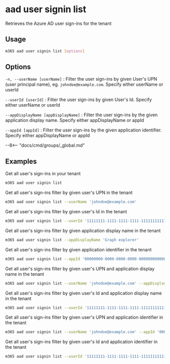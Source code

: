 # aad user signin list

Retrieves the Azure AD user sign-ins for the tenant

## Usage

```sh
m365 aad user signin list [options]
```

## Options

`-n, --userName [userName]`
: Filter the user sign-ins by given User's UPN (user principal name), eg. `johndoe@example.com`. Specify either userName or userId

`--userId [userId]`
: Filter the user sign-ins by given User's Id. Specify either userName or userId

`--appDisplayName [appDisplayName]`
: Filter the user sign-ins by the given application display name. Specify either appDisplayName or appId

`--appId [appId]`
: Filter the user sign-ins by the given application identifier. Specify either appDisplayName or appId

--8<-- "docs/cmd/groups/_global.md"

## Examples

Get all user's sign-ins in your tenant

```sh
m365 aad user signin list
```

Get all user's sign-ins filter by given user's UPN in the tenant

```sh
m365 aad user signin list --userName 'johndoe@example.com'
```

Get all user's sign-ins filter by given user's Id in the tenant

```sh
m365 aad user signin list --userId '11111111-1111-1111-1111-111111111111'
```

Get all user's sign-ins filter by given application display name in the tenant

```sh
m365 aad user signin list --appDisplayName 'Graph explorer'
```

Get all user's sign-ins filter by given application identifier in the tenant

```sh
m365 aad user signin list --appId '00000000-0000-0000-0000-000000000000'
```

Get all user's sign-ins filter by given user's UPN and application display name in the tenant

```sh
m365 aad user signin list --userName 'johndoe@example.com' --appDisplayName 'Graph explorer'
```

Get all user's sign-ins filter by given user's Id and application display name in the tenant

```sh
m365 aad user signin list --userId '11111111-1111-1111-1111-111111111111' --appDisplayName 'Graph explorer'
```

Get all user's sign-ins filter by given user's UPN and application identifier in the tenant

```sh
m365 aad user signin list --userName 'johndoe@example.com' --appId '00000000-0000-0000-0000-000000000000'
```

Get all user's sign-ins filter by given user's Id and application identifier in the tenant

```sh
m365 aad user signin list --userId '11111111-1111-1111-1111-111111111111' --appId '00000000-0000-0000-0000-000000000000'
```
